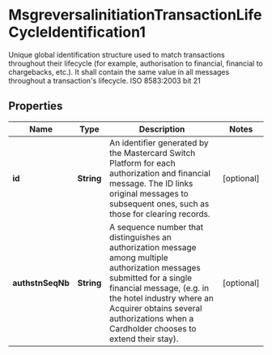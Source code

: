 

# MsgreversalinitiationTransactionLifeCycleIdentification1

Unique global identification structure used to match transactions throughout their lifecycle (for example, authorisation to financial, financial to chargebacks, etc.). It shall contain the same value in all messages throughout a transaction's lifecycle. ISO 8583:2003 bit 21

## Properties

| Name | Type | Description | Notes |
|------------ | ------------- | ------------- | -------------|
|**id** | **String** | An identifier generated by the Mastercard Switch Platform for each authorization and financial message. The ID links original messages to subsequent ones, such as those for clearing records. |  [optional] |
|**authstnSeqNb** | **String** | A sequence number that distinguishes an authorization message among multiple authorization messages submitted for a single financial message, (e.g. in the hotel industry where an Acquirer obtains several authorizations when a Cardholder chooses to extend their stay). |  [optional] |




